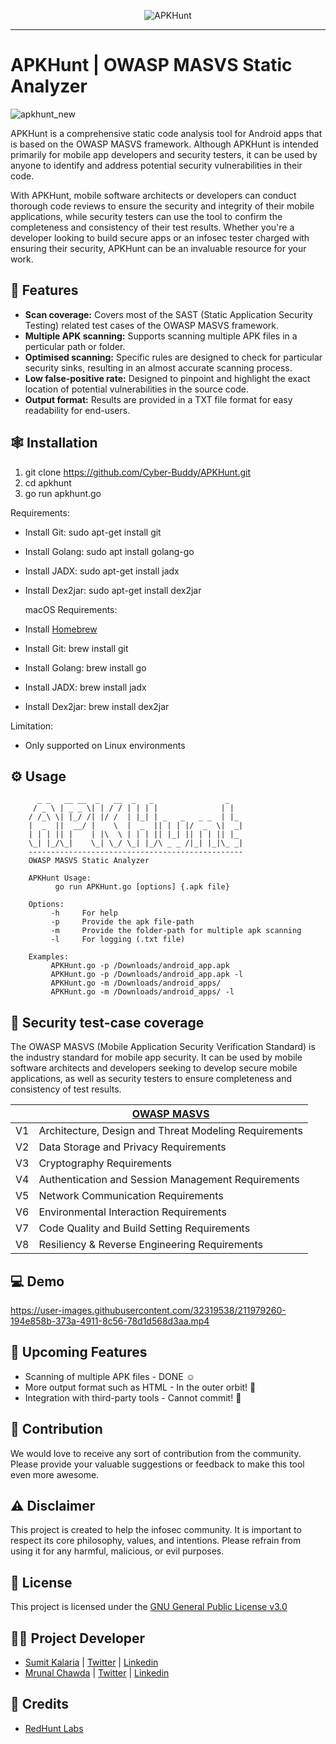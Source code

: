 <p align="center">
<img src="https://user-images.githubusercontent.com/122369607/213175318-413b0d16-2e50-4f0e-a422-08c0adcb3b93.png" alt="APKHunt"/>
</p>

<hr/>

# APKHunt | OWASP MASVS Static Analyzer 
![apkhunt_new](https://user-images.githubusercontent.com/122369607/217504761-0c0262ff-9ff0-42bf-8d24-93cc8ae945c9.png)


APKHunt is a comprehensive static code analysis tool for Android apps that is based on the OWASP MASVS framework. Although APKHunt is intended primarily for mobile app developers and security testers, it can be used by anyone to identify and address potential security vulnerabilities in their code.

With APKHunt, mobile software architects or developers can conduct thorough code reviews to ensure the security and integrity of their mobile applications, while security testers can use the tool to confirm the completeness and consistency of their test results. Whether you're a developer looking to build secure apps or an infosec tester charged with ensuring their security, APKHunt can be an invaluable resource for your work.

## :dart: Features 
- **Scan coverage:** Covers most of the SAST (Static Application Security Testing) related test cases of the OWASP MASVS framework.
- **Multiple APK scanning:** Supports scanning multiple APK files in a perticular path or folder.
- **Optimised scanning:** Specific rules are designed to check for particular security sinks, resulting in an almost accurate scanning process.
- **Low false-positive rate:** Designed to pinpoint and highlight the exact location of potential vulnerabilities in the source code.
- **Output format:** Results are provided in a TXT file format for easy readability for end-users.

## :spider_web: Installation
   1. git clone https://github.com/Cyber-Buddy/APKHunt.git 
   2. cd apkhunt
   3. go run apkhunt.go 
  
   Requirements:
- Install Git: sudo apt-get install git
- Install Golang: sudo apt install golang-go
- Install JADX: sudo apt-get install jadx
- Install Dex2jar: sudo apt-get install dex2jar

   macOS Requirements:
- Install [Homebrew](https://brew.sh/) 
- Install Git: brew install git
- Install Golang: brew install go
- Install JADX: brew install jadx
- Install Dex2jar: brew install dex2jar

 Limitation:
- Only supported on Linux environments

## :gear: Usage
          _ _   __ __  _   __  _   _                _   
         / _ \ | _ _ \| | / / | | | |              | |  
        / /_\ \| |_/ /| |/ /  | |_| | _   _   _ _  | |_ 
        |  _  ||  __/ |    \  |  _  || | | |/  _  \|  _|                                                                                     
        | | | || |    | |\  \ | | | || |_| || | | || |_                                                                                      
        \_| |_/\_|    \_| \_/ \_| |_/\ _ _ /|_| |_|\_ _|                                                                                     
        ------------------------------------------------                                                                                     
        OWASP MASVS Static Analyzer  
    
        APKHunt Usage:                                                                                                                       
              go run APKHunt.go [options] {.apk file}                                                                                        
    
        Options:                                                                                                                             
             -h     For help                                                                                                                 
             -p     Provide the apk file-path
             -m     Provide the folder-path for multiple apk scanning
             -l     For logging (.txt file)
    
        Examples:                                                                                                                            
             APKHunt.go -p /Downloads/android_app.apk                                                                                        
             APKHunt.go -p /Downloads/android_app.apk -l
             APKHunt.go -m /Downloads/android_apps/
             APKHunt.go -m /Downloads/android_apps/ -l

## :iphone: Security test-case coverage
The OWASP MASVS (Mobile Application Security Verification Standard) is the industry standard for mobile app security. It can be used by mobile software architects and developers seeking to develop secure mobile applications, as well as security testers to ensure completeness and consistency of test results.

|    |  [OWASP MASVS](https://mobile-security.gitbook.io/masvs/) |  
|----------|----------|  
|  V1  | Architecture, Design and Threat Modeling Requirements |  
|  V2  | Data Storage and Privacy Requirements |  
|  V3  | Cryptography Requirements |  
|  V4  | Authentication and Session Management Requirements |  
|  V5  | Network Communication Requirements |  
|  V6  | Environmental Interaction Requirements |  
|  V7  | Code Quality and Build Setting Requirements |  
|  V8  | Resiliency & Reverse Engineering Requirements |

## :computer: Demo 

https://user-images.githubusercontent.com/32319538/211979260-194e858b-373a-4911-8c56-78d1d568d3aa.mp4

## :construction: Upcoming Features
- Scanning of multiple APK files - DONE :relaxed: 
- More output format such as HTML - In the outer orbit! :thinking:
- Integration with third-party tools - Cannot commit! :grimacing:

## :handshake: Contribution 
We would love to receive any sort of contribution from the community. Please provide your valuable suggestions or feedback to make this tool even more awesome.

## :warning: Disclaimer
This project is created to help the infosec community. It is important to respect its core philosophy, values, and intentions. Please refrain from using it for any harmful, malicious, or evil purposes.

## :receipt: License
This project is licensed under the [GNU General Public License v3.0](https://github.com/Cyber-Buddy/APKHunt/blob/main/LICENSE)

## :lotus_position_man: Project Developer
 - [Sumit Kalaria](https://github.com/0xMagn3t0) | [Twitter](https://twitter.com/Sumit_4ever) | [Linkedin](https://www.linkedin.com/in/magneto)
 - [Mrunal Chawda](https://github.com/chawdamrunal) | [Twitter](https://twitter.com/mrunal110) | [Linkedin](https://www.linkedin.com/in/chawdamrunal)

## :bouquet: Credits 
- [RedHunt Labs](https://redhuntlabs.com)

